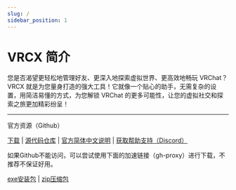 ```yaml
---
slug: /
sidebar_position: 1
---
```


# VRCX 简介

您是否渴望更轻松地管理好友、更深入地探索虚拟世界、更高效地畅玩 VRChat？VRCX 就是为您量身打造的强大工具！它就像一个贴心的助手，无需复杂的设置，用简洁易懂的方式，为您解锁 VRChat 的更多可能性，让您的虚拟社交和探索之旅更加精彩纷呈！



----------------

官方资源（Github）

[下载](https://github.com/vrcx-team/VRCX/releases) | [源代码仓库](https://github.com/vrcx-team/VRCX) | [官方简体中文说明](https://github.com/vrcx-team/VRCX/blob/master/README.zh_CN.md) | [获取帮助支持（Discord）](https://vrcx.app/discord)


如果Github不能访问，可以尝试使用下面的加速链接（gh-proxy）进行下载，不推荐不保证好用。

[exe安装包](https://gh-proxy.com/github.com/vrcx-team/VRCX/releases/download/v2025.05.09/VRCX_20250509_Setup.exe) | [zip压缩包](https://gh-proxy.com/github.com/vrcx-team/VRCX/releases/download/v2025.05.09/VRCX_20250509.zip)
